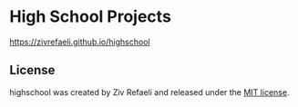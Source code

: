 # High School Projects
https://zivrefaeli.github.io/highschool

## License
highschool was created by Ziv Refaeli and released under the [MIT license](https://github.com/zivrefaeli/highschool/blob/master/LICENCE).
